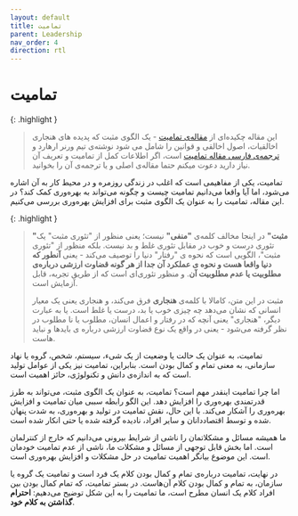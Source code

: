 ```yaml
---
layout: default
title: تمامیت
parent: Leadership
nav_order: 4
direction: rtl
---
```


# تمامیت

{: .highlight }
> این مقاله چکیده‌ای از [مقاله‌ی تمامیت](http://ssrn.com/abstract=920625) - یک الگوی مثبت که پدیده های هنجاری اخالقیات، اصول اخالقی و قوانین را شامل می شود نوشته‌ی تیم ورنر ارهارد و [ترجمه‌ی فارسی مقاله تمامیت](https://www.okbayat.com/assets/integrity.pdf) است، اگر اطلاعات کمل از تمامیت و تعریف آن نیاز دارید دعوت میکنم حتما مقاله‌ی اصلی و یا ترجمه‌ی آن را بخوانید. 

تمامیت، یکی از مفاهیمی است که اغلب در زندگی روزمره و در محیط کار به آن اشاره می‌شود، اما آیا واقعا می‌دانیم تمامیت چیست و چگونه می‌تواند به بهره‌وری کمک کند؟ در این مقاله، تمامیت را به عنوان یک الگوی مثبت برای افزایش بهره‌وری بررسی می‌کنیم.

{: .highlight }
> **"مثبت"** در اینجا مخالف کلمه‌ی **"منفی"** نیست؛ یعنی منظور از "تئوری مثبت" یک تئوری درست و خوب در مقابل تئوری غلط و بد نیست. بلکه منظور از "تئوری مثبت"، الگویی است که نحوه ی "رفتار" دنیا را توصیف می‌کند - یعنی **آنطور که دنیا واقعا هست و نحوه ی عملکرد آن جدا از هر گونه قضاوت ارزشی درباره‌ی مطلوبیت یا عدم مطلوبیت آن**. و منظور تئوری‌ای است که از طریق تجربه، قابل آزمایش است.
>
> مثبت در این متن، کامالا با کلمه‌ی **هنجاری** فرق می‌کند، و هنجاری یعنی یک معیار انسانی که نشان می‌دهد چه چیزی خوب یا بد، درست یا غلط است. یا به عبارت دیگر، "هنجاری" یعنی آنچه که در رفتار و اعمال انسان، مطلوب یا نا مطلوب در نظر گرفته می‌شود - یعنی در واقع یک نوع قضاوت ارزشی درباره ی بایدها و نباید هاست.

تمامیت، به عنوان یک حالت یا وضعیت از یک شیء، سیستم، شخص، گروه یا نهاد سازمانی، به معنی تمام و کمال بودن است. بنابراین، تمامیت نیز یکی از عوامل تولید است که به اندازه‌ی دانش و تکنولوژی، حائز اهمیت است.

اما چرا تمامیت اینقدر مهم است؟ تمامیت، به عنوان یک الگوی مثبت، می‌تواند به طرز قدرتمندی بهره‌وری را افزایش دهد. این الگو رابطه سببی میان تمامیت و افزایش بهره‌وری را آشکار می‌کند. با این حال، نقش تمامیت در تولید و بهره‌وری، به شدت پنهان شده و توسط اقتصاددانان و سایر افراد، نادیده گرفته شده یا حتی انکار شده است.

ما همیشه مسائل و مشکلاتمان را ناشی از شرایط بیرونی می‌دانیم که خارج از کنترلمان است. اما بخش قابل توجهی از مسائل و مشکلات ما، ناشی از عدم تمامیت خودمان است. این موضوع بیانگر اهمیت تمامیت در حل مشکلات و افزایش بهره‌وری است.

در نهایت، تمامیت درباره‌ی تمام و کمال بودن کلام یک فرد است و تمامیت یک گروه یا سازمان، به تمام و کمال بودن کلام آن‌هاست. در بستر تمامیت، که تمام کمال بودن بین افراد کلام یک انسان مطرح است، ما تمامیت را به این شکل توضیح می‌دهیم: **احترام گذاشتن به کلام خود**.
